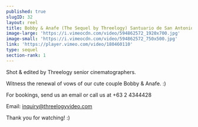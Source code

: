 ```yaml
---
published: true
slugID: 32
layout: reel
title: Bobby & Anafe (The Sequel by Threelogy) Santuario de San Antonio - June 2016
image-large: 'https://i.vimeocdn.com/video/594862572_1920x700.jpg'
image-small: 'https://i.vimeocdn.com/video/594862572_750x500.jpg'
link: 'https://player.vimeo.com/video/180460110'
type: sequel
section-rank: 1
---
```

Shot & edited by Threelogy senior cinematographers. 

Witness the renewal of vows of our cute couple Bobby & Anafe. :) 

For bookings, send us an email or call us at +63 2 4344428

Email: inquiry@threelogyvideo.com

Thank you for watching! :)
